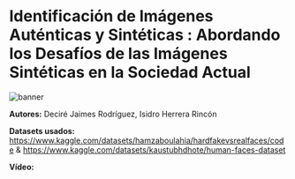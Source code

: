 # Identificación de Imágenes Auténticas y Sintéticas : Abordando los Desafíos de las Imágenes Sintéticas en la Sociedad Actual

![banner](https://github.com/user-attachments/assets/b2160924-6ec2-4ea7-b949-aa8890245c97)

**Autores:**
Deciré Jaimes Rodríguez, Isidro Herrera Rincón

**Datasets usados:** https://www.kaggle.com/datasets/hamzaboulahia/hardfakevsrealfaces/code & https://www.kaggle.com/datasets/kaustubhdhote/human-faces-dataset

**Vídeo:** 
